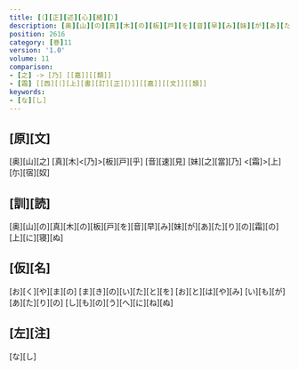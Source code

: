 ```yaml
---
title: [（][正][述][心][緒][）]
description: [奥][山][の][真][木][の][板][戸][を][音][早][み][妹][が][あ][た][り][の][霜][の][上][に][寝][ぬ]
position: 2616
category: [巻]11
version: '1.0'
volume: 11
comparison:
- [之] -> [乃] [[嘉]][[類]]
- [霜] [[西][（][上][書][訂][正][）]][[嘉]][[文]][[類]]
keywords:
- [な][し]
---
```


## [原][文]

[奥][山][之] [真][木]<[乃]>[板][戸][乎] [音][速][見] [妹][之][當][乃] <[霜]>[上][尓][宿][奴]

## [訓][読]

[奥][山][の][真][木][の][板][戸][を][音][早][み][妹][が][あ][た][り][の][霜][の][上][に][寝][ぬ]

## [仮][名]

[お][く][や][ま][の] [ま][き][の][い][た][と][を] [お][と][は][や][み] [い][も][が][あ][た][り][の] [し][も][の][う][へ][に][ね][ぬ]

## [左][注]

[な][し]
